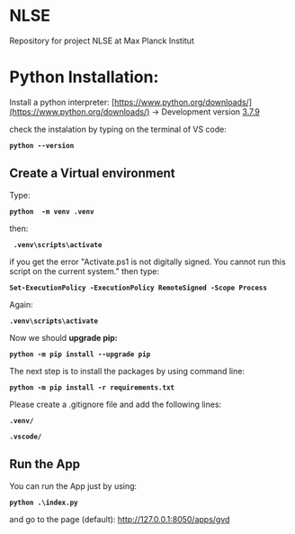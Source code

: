 # NLSE
Repository for project NLSE at Max Planck Institut


# Python Installation:




Install a python interpreter: [https://www.python.org/downloads/](https://www.python.org/downloads/) -> Development version [3.7.9](https://www.python.org/downloads/release/python-379/ ) 

check the instalation by typing on the terminal of VS code:

**`python --version`**

## Create a Virtual environment 



 Type: 

**`python  -m venv .venv`**



then: 

**` .venv\scripts\activate`**



if you get the error "Activate.ps1 is not digitally signed. You cannot run this script on the current system." then type:

**`Set-ExecutionPolicy -ExecutionPolicy RemoteSigned -Scope Process`**



Again: 

**`.venv\scripts\activate`**

Now we should **upgrade pip:**

**`python -m pip install --upgrade pip`**

The next step is to install the packages by using command line:


**`python -m pip install -r requirements.txt`**



Please create a .gitignore file and add the following lines:

**`.venv/`**

**`.vscode/`**


##  Run the App 

You can run the App just by using: 

**`python .\index.py`**

and go to the page (default): http://127.0.0.1:8050/apps/gvd
